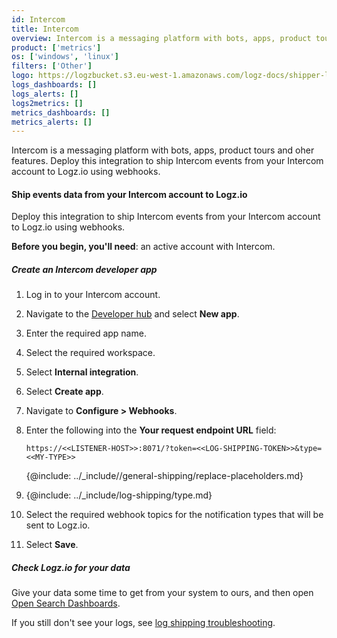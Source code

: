 ```yaml
---
id: Intercom
title: Intercom
overview: Intercom is a messaging platform with bots, apps, product tours and oher features. Deploy this integration to ship Intercom events from your Intercom account to Logz.io using webhooks. 
product: ['metrics']
os: ['windows', 'linux']
filters: ['Other']
logo: https://logzbucket.s3.eu-west-1.amazonaws.com/logz-docs/shipper-logos/intercom.png
logs_dashboards: []
logs_alerts: []
logs2metrics: []
metrics_dashboards: []
metrics_alerts: []
---
```



Intercom is a messaging platform with bots, apps, product tours and oher features. Deploy this integration to ship Intercom events from your Intercom account to Logz.io using webhooks. 

#### Ship events data from your Intercom account to Logz.io

Deploy this integration to ship Intercom events from your Intercom account to Logz.io using webhooks.

**Before you begin, you'll need**: an active account with Intercom.

 

##### Create an Intercom developer app

1. Log in to your Intercom account.

2. Navigate to the [Developer hub](https://app.intercom.com/a/apps/_/developer-hub) and select **New app**.

3. Enter the required app name.

4. Select the required workspace.

5. Select **Internal integration**.

6. Select **Create app**.

7. Navigate to **Configure > Webhooks**.

8. Enter the following into the **Your request endpoint URL** field:

   ```shell
   https://<<LISTENER-HOST>>:8071/?token=<<LOG-SHIPPING-TOKEN>>&type=<<MY-TYPE>>
   ```
      {@include: ../_include//general-shipping/replace-placeholders.md}

9. {@include: ../_include/log-shipping/type.md}

10. Select the required webhook topics for the notification types that will be sent to Logz.io.

11. Select **Save**.


##### Check Logz.io for your data

Give your data some time to get from your system to ours, and then open [Open Search Dashboards](https://app.logz.io/#/dashboard/osd).

If you still don't see your logs, see [log shipping troubleshooting]({{site.baseurl}}/user-guide/log-shipping/log-shipping-troubleshooting.html).

 
